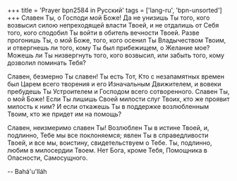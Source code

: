+++
title = 'Prayer bpn2584 in Русский'
tags = ['lang-ru', 'bpn-unsorted']
+++
Славен Ты, о Господи мой Боже! Да не унизишь Ты того, кого возвысил силою непреходящей власти Твоей, и не отдалишь от Себя того, кого сподобил Ты войти в обитель вечности Твоей. Разве прогонишь Ты, о мой Боже, того, кого осенил Ты Владычеством Твоим, и отвергнешь ли того, кому Ты был прибежищем, о Желание мое? Можешь ли Ты низвергнуть того, кого возвысил, или забыть того, кому дозволил поминать Тебя?

Славен, безмерно Ты славен! Ты есть Тот, Кто с незапамятных времен был Царем всего творения и его Изначальным Движителем, и вовеки пребудешь Ты Устроителем и Господом всего сотворенного. Славен Ты, о мой Боже! Если Ты лишишь Своей милости слуг Твоих, кто же проявит милость к ним? И если откажешь Ты в поддержке возлюбленным Твоим, кто же придет им на помощь?

Славен, неизмеримо славен Ты! Возлюблен Ты в истине Твоей, и, подлинно, Тебе мы все поклоняемся; явлен Ты в справедливости Твоей, и все мы, воистину, свидетельствуем о Тебе. Ты, подлинно, любим в милосердии Твоем. Нет Бога, кроме Тебя, Помощника в Опасности, Самосущного.

-- Bahá'u'lláh
